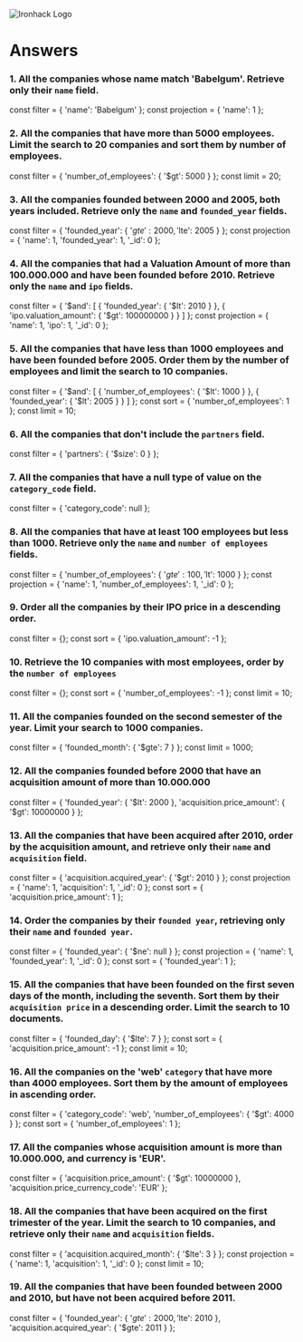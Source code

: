 ![Ironhack Logo](https://i.imgur.com/1QgrNNw.png)

# Answers

### 1. All the companies whose name match 'Babelgum'. Retrieve only their `name` field.
const filter = {
  'name': 'Babelgum'
};
const projection = {
  'name': 1
};

### 2. All the companies that have more than 5000 employees. Limit the search to 20 companies and sort them by **number of employees**.
const filter = {
  'number_of_employees': {
    '$gt': 5000
  }
};
const limit = 20;

### 3. All the companies founded between 2000 and 2005, both years included. Retrieve only the `name` and `founded_year` fields.
const filter = {
  'founded_year': {
    '$gte': 2000, 
    '$lte': 2005
  }
};
const projection = {
  'name': 1, 
  'founded_year': 1, 
  '_id': 0
};

### 4. All the companies that had a Valuation Amount of more than 100.000.000 and have been founded before 2010. Retrieve only the `name` and `ipo` fields.
const filter = {
  '$and': [
    {
      'founded_year': {
        '$lt': 2010
      }
    }, {
      'ipo.valuation_amount': {
        '$gt': 100000000
      }
    }
  ]
};
const projection = {
  'name': 1, 
  'ipo': 1, 
  '_id': 0
};

### 5. All the companies that have less than 1000 employees and have been founded before 2005. Order them by the number of employees and limit the search to 10 companies.
const filter = {
  '$and': [
    {
      'number_of_employees': {
        '$lt': 1000
      }
    }, {
      'founded_year': {
        '$lt': 2005
      }
    }
  ]
};
const sort = {
  'number_of_employees': 1
};
const limit = 10;

### 6. All the companies that don't include the `partners` field.
const filter = {
  'partners': {
    '$size': 0
  }
};

### 7. All the companies that have a null type of value on the `category_code` field.
const filter = {
  'category_code': null
};

### 8. All the companies that have at least 100 employees but less than 1000. Retrieve only the `name` and `number of employees` fields.
const filter = {
  'number_of_employees': {
    '$gte': 100, 
    '$lt': 1000
  }
};
const projection = {
  'name': 1, 
  'number_of_employees': 1, 
  '_id': 0
};

### 9. Order all the companies by their IPO price in a descending order.
const filter = {};
const sort = {
  'ipo.valuation_amount': -1
};

### 10. Retrieve the 10 companies with most employees, order by the `number of employees`
const filter = {};
const sort = {
  'number_of_employees': -1
};
const limit = 10;

### 11. All the companies founded on the second semester of the year. Limit your search to 1000 companies.
const filter = {
  'founded_month': {
    '$gte': 7
  }
};
const limit = 1000;

### 12. All the companies founded before 2000 that have an acquisition amount of more than 10.000.000
const filter = {
  'founded_year': {
    '$lt': 2000
  }, 
  'acquisition.price_amount': {
    '$gt': 10000000
  }
};

### 13. All the companies that have been acquired after 2010, order by the acquisition amount, and retrieve only their `name` and `acquisition` field.
const filter = {
  'acquisition.acquired_year': {
    '$gt': 2010
  }
};
const projection = {
  'name': 1, 
  'acquisition': 1, 
  '_id': 0
};
const sort = {
  'acquisition.price_amount': 1
};

### 14. Order the companies by their `founded year`, retrieving only their `name` and `founded year`.
const filter = {
  'founded_year': {
    '$ne': null
  }
};
const projection = {
  'name': 1, 
  'founded_year': 1, 
  '_id': 0
};
const sort = {
  'founded_year': 1
};

### 15. All the companies that have been founded on the first seven days of the month, including the seventh. Sort them by their `acquisition price` in a descending order. Limit the search to 10 documents.
const filter = {
  'founded_day': {
    '$lte': 7
  }
};
const sort = {
  'acquisition.price_amount': -1
};
const limit = 10;

### 16. All the companies on the 'web' `category` that have more than 4000 employees. Sort them by the amount of employees in ascending order.
const filter = {
  'category_code': 'web', 
  'number_of_employees': {
    '$gt': 4000
  }
};
const sort = {
  'number_of_employees': 1
};

### 17. All the companies whose acquisition amount is more than 10.000.000, and currency is 'EUR'.
const filter = {
  'acquisition.price_amount': {
    '$gt': 10000000
  }, 
  'acquisition.price_currency_code': 'EUR'
};

### 18. All the companies that have been acquired on the first trimester of the year. Limit the search to 10 companies, and retrieve only their `name` and `acquisition` fields.
const filter = {
  'acquisition.acquired_month': {
    '$lte': 3
  }
};
const projection = {
  'name': 1, 
  'acquisition': 1, 
  '_id': 0
};
const limit = 10;

### 19. All the companies that have been founded between 2000 and 2010, but have not been acquired before 2011.
const filter = {
  'founded_year': {
    '$gte': 2000, 
    '$lte': 2010
  }, 
  'acquisition.acquired_year': {
    '$gte': 2011
  }
};
